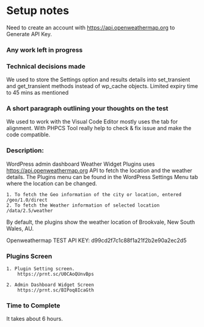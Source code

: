 # Setup notes #

Need to create an account with https://api.openweathermap.org to Generate API Key.


### Any work left in progress ###



### Technical decisions made ###

We used to store the Settings option and results details into set_transient and get_transient methods instead of wp_cache objects. Limited expiry time to 45 mins as mentioned


### A short paragraph outlining your thoughts on the test ###

We used to work with the Visual Code Editor mostly uses the tab for alignment.
With PHPCS Tool really help to check & fix issue and make the code compatible.

### Description: ###

WordPress admin dashboard Weather Widget Plugins uses https://api.openweathermap.org API to fetch the location and the weather details. The Plugins menu can be found in the WordPress Settings Menu tab where the location can be changed.

	1. To fetch the Geo information of the city or location, entered /geo/1.0/direct 
	2. To fetch the Weather information of selected location /data/2.5/weather	
	
By default, the plugins show the weather location of Brookvale, New South Wales, AU.

Openweathermap TEST API KEY: d99cd2f7c1c88f1a21f2b2e90a2ec2d5

### Plugins Screen ###

	1. Plugin Setting screen.
		https://prnt.sc/U0CAoQUnvBps
		
	2. Admin Dashboard Widget Screen
		https://prnt.sc/BIPoq8IcaGth	
	

### Time to Complete ###
It takes about 6 hours.

